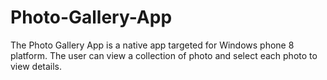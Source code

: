 Photo-Gallery-App
=================

The Photo Gallery App is a native app targeted for Windows phone 8 platform. The user can view a collection of photo and select each photo to view details.

